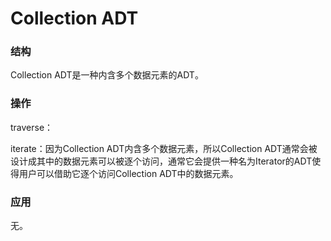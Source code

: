 # Collection ADT

### 结构

Collection ADT是一种内含多个数据元素的ADT。

### 操作

traverse：

iterate：因为Collection ADT内含多个数据元素，所以Collection ADT通常会被设计成其中的数据元素可以被逐个访问，通常它会提供一种名为Iterator的ADT使得用户可以借助它逐个访问Collection ADT中的数据元素。

### 应用

无。
